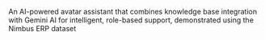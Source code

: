 An AI-powered avatar assistant that combines knowledge base integration with Gemini AI for intelligent, role-based support, demonstrated using the Nimbus ERP dataset